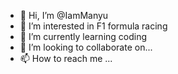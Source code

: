- 👋 Hi, I’m @IamManyu
- 👀 I’m interested in F1 formula racing 
- 🌱 I’m currently learning coding 
- 💞️ I’m looking to collaborate on... 
- 📫 How to reach me ...

<!---
IamManyu/IamManyu is a ✨ special ✨ repository because its `README.md` (this file) appears on your GitHub profile.
You can click the Preview link to take a look at your changes.
--->
